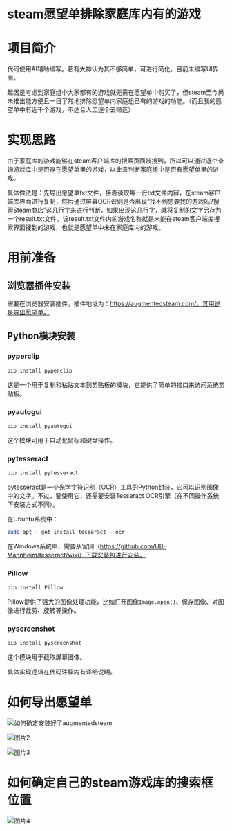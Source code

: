 # steam愿望单排除家庭库内有的游戏

# 项目简介

代码使用AI辅助编写。若有大神认为其不够简单，可进行简化。目前未编写UI界面。

起因是考虑到家庭组中大家都有的游戏就无需在愿望单中购买了，但steam至今尚未推出能方便且一目了然地排除愿望单内家庭组已有的游戏的功能。（而且我的愿望单中有近千个游戏，不适合人工逐个去筛选）

# 实现思路

由于家庭库的游戏能够在steam客户端库的搜索页面被搜到，所以可以通过逐个查询游戏库中是否存在愿望单里的游戏，以此来判断家庭组中是否有愿望单里的游戏。

具体做法是：先导出愿望单txt文件，接着读取每一行txt文件内容，在steam客户端库界面进行复制，然后通过屏幕OCR识别是否出现“找不到您要找的游戏吗?搜索Steam商店”这几行字来进行判断，如果出现这几行字，就将复制的文字另存为一个result.txt文件。该result.txt文件内的游戏名称就是未能在steam客户端库搜索界面搜到的游戏，也就是愿望单中未在家庭库内的游戏。

# 用前准备

## 浏览器插件安装
需要在浏览器安装插件，插件地址为：https://augmentedsteam.com/。其用途是导出愿望单。

## Python模块安装

### pyperclip
```bash
pip install pyperclip
```
这是一个用于复制和粘贴文本到剪贴板的模块，它提供了简单的接口来访问系统剪贴板。

### pyautogui
```bash
pip install pyautogui
```
这个模块可用于自动化鼠标和键盘操作。

### pytesseract
```bash
pip install pytesseract
```
pytesseract是一个光学字符识别（OCR）工具的Python封装，它可以识别图像中的文字。不过，要使用它，还需要安装Tesseract OCR引擎（在不同操作系统下安装方式不同）。

在Ubuntu系统中：
```bash
sudo apt - get install tesseract - ocr
```
在Windows系统中，需要从官网（https://github.com/UB-Mannheim/tesseract/wiki）下载安装包进行安装。

### Pillow
```bash
pip install Pillow
```
Pillow提供了强大的图像处理功能，比如打开图像`Image.open()`、保存图像、对图像进行裁剪、旋转等操作。

### pyscreenshot
```bash
pip install pyscreenshot
```
这个模块用于截取屏幕图像。

具体实现逻辑在代码注释内有详细说明。

# 如何导出愿望单
![如何确定安装好了augmentedsteam](https://github.com/s0h9aMnRe/steam-wishlist-excludes-games-available-in-the-family-library/blob/main/%E7%A4%BA%E4%BE%8B%E7%85%A7%E7%89%87/%E5%9B%BE%E7%89%871.png)

![图片2](https://github.com/s0h9aMnRe/steam-wishlist-excludes-games-available-in-the-family-library/blob/main/%E7%A4%BA%E4%BE%8B%E7%85%A7%E7%89%87/%E5%9B%BE%E7%89%872.png)

![图片3](https://github.com/s0h9aMnRe/steam-wishlist-excludes-games-available-in-the-family-library/blob/main/%E7%A4%BA%E4%BE%8B%E7%85%A7%E7%89%87/%E5%9B%BE%E7%89%873.png)
# 如何确定自己的steam游戏库的搜索框位置
![图片4](https://github.com/s0h9aMnRe/steam-wishlist-excludes-games-available-in-the-family-library/blob/main/%E7%A4%BA%E4%BE%8B%E7%85%A7%E7%89%87/%E5%9B%BE%E7%89%874.jpg)
